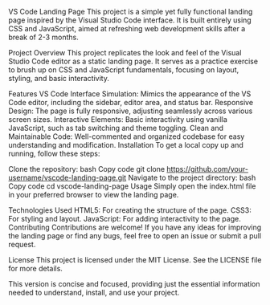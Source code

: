 VS Code Landing Page
This project is a simple yet fully functional landing page inspired by the Visual Studio Code interface. It is built entirely using CSS and JavaScript, aimed at refreshing web development skills after a break of 2-3 months.

Project Overview
This project replicates the look and feel of the Visual Studio Code editor as a static landing page. It serves as a practice exercise to brush up on CSS and JavaScript fundamentals, focusing on layout, styling, and basic interactivity.

Features
VS Code Interface Simulation: Mimics the appearance of the VS Code editor, including the sidebar, editor area, and status bar.
Responsive Design: The page is fully responsive, adjusting seamlessly across various screen sizes.
Interactive Elements: Basic interactivity using vanilla JavaScript, such as tab switching and theme toggling.
Clean and Maintainable Code: Well-commented and organized codebase for easy understanding and modification.
Installation
To get a local copy up and running, follow these steps:

Clone the repository:
bash
Copy code
git clone https://github.com/your-username/vscode-landing-page.git
Navigate to the project directory:
bash
Copy code
cd vscode-landing-page
Usage
Simply open the index.html file in your preferred browser to view the landing page.

Technologies Used
HTML5: For creating the structure of the page.
CSS3: For styling and layout.
JavaScript: For adding interactivity to the page.
Contributing
Contributions are welcome! If you have any ideas for improving the landing page or find any bugs, feel free to open an issue or submit a pull request.

License
This project is licensed under the MIT License. See the LICENSE file for more details.

This version is concise and focused, providing just the essential information needed to understand, install, and use your project.
